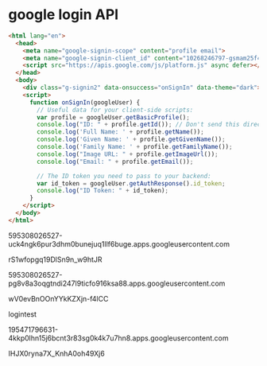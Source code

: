 # google login API

```html
<html lang="en">
  <head>
    <meta name="google-signin-scope" content="profile email">
    <meta name="google-signin-client_id" content="10268246797-gsmam25f472mnkps76fiv69fu2mfu5qe.apps.googleusercontent.com">
    <script src="https://apis.google.com/js/platform.js" async defer></script>
  </head>
  <body>
    <div class="g-signin2" data-onsuccess="onSignIn" data-theme="dark"></div>
    <script>
      function onSignIn(googleUser) {
        // Useful data for your client-side scripts:
        var profile = googleUser.getBasicProfile();
        console.log("ID: " + profile.getId()); // Don't send this directly to your server!
        console.log('Full Name: ' + profile.getName());
        console.log('Given Name: ' + profile.getGivenName());
        console.log('Family Name: ' + profile.getFamilyName());
        console.log("Image URL: " + profile.getImageUrl());
        console.log("Email: " + profile.getEmail());

        // The ID token you need to pass to your backend:
        var id_token = googleUser.getAuthResponse().id_token;
        console.log("ID Token: " + id_token);
      }
    </script>
  </body>
</html>
```







595308026527-uck4ngk6pur3dhm0bunejuq1llf6buge.apps.googleusercontent.com



rS1wfopgq19DlSn9n_w9htJR







595308026527-pg8v8a3oqgtndi247l9ticfo916ksa88.apps.googleusercontent.com



wV0evBnOOnYYkKZXjn-f4lCC





logintest

195471796631-4kkp0lhn15j6bcnt3r83sg0k4k7u7hn8.apps.googleusercontent.com



IHJX0ryna7X_KnhA0oh49Xj6